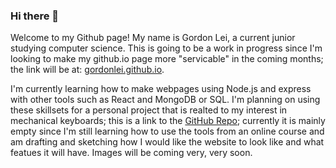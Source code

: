 ### Hi there 👋

Welcome to my Github page! My name is Gordon Lei, a current junior studying computer science. This is going to be a work in progress since I'm looking to make my github.io page more "servicable" in the coming months; the link will be at: [gordonlei.github.io](https://gordonlei.github.io/). 

I'm currently learning how to make webpages using Node.js and express with other tools such as React and MongoDB or SQL. I'm planning on using these skillsets for a personal project that is realted to my interest in mechanical keyboards; this is a link to the [GitHub Repo](https://github.com/GordonLei/KeySwitch); currently it is mainly empty since I'm still learning how to use the tools from an online course and am drafting and sketching how I would like the website to look like and what featues it will have. Images will be coming very, very soon.

<!--
**GordonLei/GordonLei** is a ✨ _special_ ✨ repository because its `README.md` (this file) appears on your GitHub profile.

Here are some ideas to get you started:

- 🔭 I’m currently working on ...
- 🌱 I’m currently learning ...
- 👯 I’m looking to collaborate on ...
- 🤔 I’m looking for help with ...
- 💬 Ask me about ...
- 📫 How to reach me: ...
- 😄 Pronouns: ...
- ⚡ Fun fact: ...
-->
